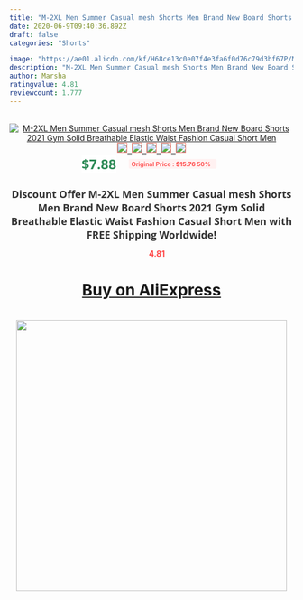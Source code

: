 ```yaml
---
title: "M-2XL Men Summer Casual mesh Shorts Men Brand New Board Shorts 2021 Gym Solid Breathable Elastic Waist Fashion Casual Short Men"
date: 2020-06-9T09:40:36.892Z
draft: false
categories: "Shorts"

image: "https://ae01.alicdn.com/kf/H68ce13c0e07f4e3fa6f0d76c79d3bf67P/M-2XL-Men-Summer-Casual-mesh-Shorts-Men-Brand-New-Board-Shorts-2021-Gym-Solid-Breathable.jpg"
description: "M-2XL Men Summer Casual mesh Shorts Men Brand New Board Shorts 2021 Gym Solid Breathable Elastic Waist Fashion Casual Short Men"
author: Marsha
ratingvalue: 4.81
reviewcount: 1.777
---
```

<br>
<div style="text-align: center;">
<a href="https://s.click.aliexpress.com/e/_AdpEeh" target="_blank" rel="nofollow noopener noreferrer"><img alt="M-2XL Men Summer Casual mesh Shorts Men Brand New Board Shorts 2021 Gym Solid Breathable Elastic Waist Fashion Casual Short Men" class="magnifier-image" src="https://ae01.alicdn.com/kf/H68ce13c0e07f4e3fa6f0d76c79d3bf67P/M-2XL-Men-Summer-Casual-mesh-Shorts-Men-Brand-New-Board-Shorts-2021-Gym-Solid-Breathable.jpg_640x640.jpg">
<br>
<img style="border:1px solid salmon" src="https://ae01.alicdn.com/kf/H68ce13c0e07f4e3fa6f0d76c79d3bf67P/M-2XL-Men-Summer-Casual-mesh-Shorts-Men-Brand-New-Board-Shorts-2021-Gym-Solid-Breathable.jpg_120x120.jpg">&nbsp;&nbsp;<img style="border:1px solid salmon" src="https://ae01.alicdn.com/kf/Ha299d58d32d644058f0a5c339c2b042fp/M-2XL-Men-Summer-Casual-mesh-Shorts-Men-Brand-New-Board-Shorts-2021-Gym-Solid-Breathable.jpg_120x120.jpg">&nbsp;&nbsp;<img style="border:1px solid salmon" src="https://ae01.alicdn.com/kf/H6437b0a8cc7e4628828470cac18f01067/M-2XL-Men-Summer-Casual-mesh-Shorts-Men-Brand-New-Board-Shorts-2021-Gym-Solid-Breathable.jpg_120x120.jpg">&nbsp;&nbsp;<img style="border:1px solid salmon" src="https://ae01.alicdn.com/kf/Hc1fe829ffb664878a50426f6161817b1E/M-2XL-Men-Summer-Casual-mesh-Shorts-Men-Brand-New-Board-Shorts-2021-Gym-Solid-Breathable.jpg_120x120.jpg">&nbsp;&nbsp;<img style="border:1px solid salmon" src="https://ae01.alicdn.com/kf/Ha4e474206bc84dd686f80e01bc059972t/M-2XL-Men-Summer-Casual-mesh-Shorts-Men-Brand-New-Board-Shorts-2021-Gym-Solid-Breathable.jpg_120x120.jpg"></a></div><br0>
<div style="text-align: center;"><span style="background-color: white; border: 0px; box-sizing: border-box; color: seagreen; display: inline-block; font-family: &quot;open sans&quot; , &quot;arial&quot; , &quot;helvetica&quot; , sans-serif , &quot;heiti&quot;; font-size: 24px; font-stretch: inherit; font-weight: 700; line-height: inherit; margin: 0px 10px 0px 0px; padding: 0px; vertical-align: middle;">$7.88 </span>
<span style="background: rgb(255 , 241 , 241); border-radius: 3px; border: 0px; box-sizing: border-box; color: #ff4747; display: inline-block; font-family: inherit; font-size: 12px; font-stretch: inherit; font-style: inherit; font-variant: inherit; font-weight: 600; line-height: inherit; margin: 0px; padding: 2px 5px; transform: scale(0.9); vertical-align: middle;">Original Price : <b style="text-decoration: line-through;">$15.76 </b> 50%&nbsp;&nbsp;</span></div>
<h1 style="color: #333333; display: inline-block; font-family: &quot;open sans&quot; , &quot;arial&quot; , &quot;helvetica&quot; , sans-serif , &quot;heiti&quot;; font-size: 18px; font-stretch: inherit; font-weight: 700; text-align: center;">Discount Offer M-2XL Men Summer Casual mesh Shorts Men Brand New Board Shorts 2021 Gym Solid Breathable Elastic Waist Fashion Casual Short Men with FREE Shipping Worldwide!</h1>
<div style="color: #ff4747; text-align: center;">
<img src="https://4.bp.blogspot.com/-M0ZcTcb-5uY/XleCXlxnR4I/AAAAAAAAAEc/OrjgMkXV1oMQFaCRZj5HQwOCBcu3w1FegCPcBGAYYCw/s1600/star.png" style="height: 15px;">&nbsp;<b>4.81</b></div>
<div class="button_cont" align="center"><a class="buynow_a" href="https://s.click.aliexpress.com/e/_AdpEeh" target="_blank" rel="nofollow noopener noreferrer"><H1>Buy on AliExpress</H1></a></div><br>
<div class="separator" style="clear: both; text-align: center;">
<img src="https://lh3.googleusercontent.com/-pTy5HemUv9M/XlePHvY0dAI/AAAAAAAAAE4/0nX5iRUoIWY8eMW9Dpxeirr157OZliDIgCLcBGAsYHQ/s1600/badge.gif" width="480">
</div>
